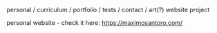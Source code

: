 personal / curriculum / portfolio / tests / contact / art(?) website project


personal website - check it here: https://maximosantoro.com/
